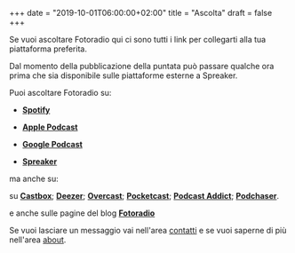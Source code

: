 +++
date = "2019-10-01T06:00:00+02:00"
title = "Ascolta"
draft = false
+++

Se vuoi ascoltare Fotoradio qui ci sono tutti i link per collegarti alla tua piattaforma preferita.

Dal momento della pubblicazione della puntata può passare qualche ora prima che sia disponibile sulle piattaforme esterne a Spreaker.

Puoi ascoltare Fotoradio su:

- <a target="blank" href="https://links.fotoradio.info/spotify">**Spotify**</a>

- <a href="https://links.fotoradio.info/apple">**Apple Podcast**</a>

- <a href="https://links.fotoradio.info/google">**Google Podcast**</a>

- <a href="https://links.fotoradio.info/spreaker">**Spreaker**</a>

ma anche su:

su <a target="blank" href="https://castbox.fm/channel/Fotoradio-un-podcast-sulle-fotografie-id2203635?country=it">**Castbox**</a>; <a target="blank" href="https://www.deezer.com/it/show/419562">**Deezer**</a>; <a target="blank" href="https://overcast.fm/itunes1473090985">**Overcast**</a>; <a target="blank" href="https://pca.st/itunes/1473090985">**Pocketcast**</a>; <a target="blank" href="https://podcastaddict.com/podcast/2413816">**Podcast Addict**</a>; <a target="blank" href="https://www.podchaser.com/podcasts/fotoradio-un-podcast-sulle-fot-894285">**Podchaser**</a>.

e anche sulle pagine del blog <a target="blank" href="/">**Fotoradio**</a>

Se vuoi lasciare un messaggio vai nell'area <a href="/contact/">contatti</a> e se vuoi saperne di più nell'area <a href="/about/">about</a>.
